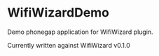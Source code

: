 WifiWizardDemo
==============

Demo phonegap application for WifiWizard plugin.

Currently written against WifiWizard v0.1.0
